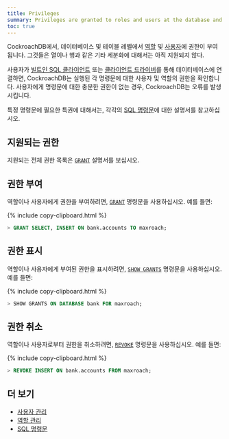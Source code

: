 ```yaml
---
title: Privileges
summary: Privileges are granted to roles and users at the database and table levels. They are not yet supported for other granularities such as columns or rows.
toc: true
---
```


CockroachDB에서, 데이터베이스 및 테이블 레벨에서 [역할](roles.html) 및 [사용자](create-and-manage-users.html)에 권한이 부여됩니다. 그것들은 열이나 행과 같은 기타 세분화에 대해서는 아직 지원되지 않다.

사용자가 [빌트인 SQL 클라이언트](use-the-built-in-sql-client.html) 또는 [클라이언트 드라이버](install-client-drivers.html)를 통해 데이터베이스에 연결하면, CockroachDB는 실행된 각 명령문에 대한 사용자 및 역할의 권한을 확인합니다. 사용자에게 명령문에 대한 충분한 권한이 없는 경우, CockroachDB는 오류를 발생시킵니다.

특정 명령문에 필요한 특권에 대해서는, 각각의 [SQL 명령문](sql-statements.html)에 대한 설명서를 참고하십시오. 


## 지원되는 권한

지원되는 전체 권한 목록은 [`GRANT`](grant.html) 설명서를 보십시오.

## 권한 부여

역할이나 사용자에게 권한을 부여하려면, [`GRANT`](grant.html) 명령문을 사용하십시오. 예를 들면:

{% include copy-clipboard.html %}
~~~ sql
> GRANT SELECT, INSERT ON bank.accounts TO maxroach;
~~~

## 권한 표시

역할이나 사용자에게 부여된 권한을 표시하려면, [`SHOW GRANTS`](show-grants.html) 명령문을 사용하십시오. 예를 들면:

{% include copy-clipboard.html %}
~~~ sql
> SHOW GRANTS ON DATABASE bank FOR maxroach;
~~~

## 권한 취소

역할이나 사용자로부터 권한을 취소하려면, [`REVOKE`](revoke.html) 명령문을 사용하십시오. 예를 들면:

{% include copy-clipboard.html %}
~~~ sql
> REVOKE INSERT ON bank.accounts FROM maxroach;
~~~

## 더 보기

- [사용자 관리](create-and-manage-users.html)
- [역할 관리](roles.html)
- [SQL 명령문](sql-statements.html)
